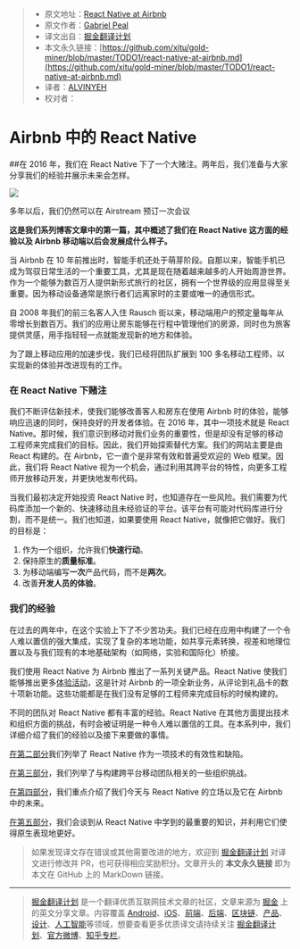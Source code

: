 > * 原文地址：[React Native at Airbnb](https://medium.com/airbnb-engineering/react-native-at-airbnb-f95aa460be1c)
> * 原文作者：[Gabriel Peal](https://medium.com/@gpeal?source=post_header_lockup)
> * 译文出自：[掘金翻译计划](https://github.com/xitu/gold-miner)
> * 本文永久链接：[https://github.com/xitu/gold-miner/blob/master/TODO1/react-native-at-airbnb.md](https://github.com/xitu/gold-miner/blob/master/TODO1/react-native-at-airbnb.md)
> * 译者：[ALVINYEH](https://github.com/ALVINYEH)
> * 校对者：

# Airbnb 中的 React Native

##在 2016 年，我们在 React Native 下了一个大赌注。两年后，我们准备与大家分享我们的经验并展示未来会怎样。

![](https://cdn-images-1.medium.com/max/2000/1*P9Kc_EWojKpqfc1-_AhnSg.jpeg)

多年以后，我们仍然可以在 Airstream 预订一次会议

**这是我们系列博客文章中的第一篇，其中概述了我们在 React Native 这方面的经验以及 Airbnb 移动端以后会发展成什么样子。**

当 Airbnb 在 10 年前推出时，智能手机还处于萌芽阶段。自那以来，智能手机已成为驾驭日常生活的一个重要工具，尤其是现在随着越来越多的人开始周游世界。作为一个能够为数百万人提供新形式旅行的社区，拥有一个世界级的应用显得至关重要。因为移动设备通常是旅行者们远离家时的主要或唯一的通信形式。

自 2008 年我们的前三名客人入住 Rausch 街以来，移动端用户的预定量每年从零增长到数百万。我们的应用让房东能够在行程中管理他们的房源，同时也为旅客提供灵感，用手指轻轻一点就能发现新的地方和体验。

为了跟上移动应用的加速步伐，我们已经将团队扩展到 100 多名移动工程师，以实现新的体验并改进现有的工作。

### 在 React Native 下赌注

我们不断评估新技术，使我们能够改善客人和房东在使用 Airbnb 时的体验，能够响应迅速的同时，保持良好的开发者体验。在 2016 年，其中一项技术就是 React Native。那时候，我们意识到移动对我们业务的重要性，但是却没有足够的移动工程师来完成我们的目标。因此，我们开始探索替代方案。我们的网站主要是由 React 构建的。在 Airbnb，它一直个是非常有效和普遍受欢迎的 Web 框架。因此，我们将 React Native 视为一个机会，通过利用其跨平台的特性，向更多工程师开放移动开发，并更快地发布代码。

当我们最初决定开始投资 React Native 时，也知道存在一些风险。我们需要为代码库添加一个新的、快速移动且未经验证的平台。该平台有可能对代码库进行分割，而不是统一。我们也知道，如果要使用 React Native，就像把它做好。我们的目标是：

1.  作为一个组织，允许我们**快速行动**。
2.  保持原生的**质量标准**。
3.  为移动端编写**一次**产品代码，而不是**两次**。
4.  改善**开发人员的体验**。

### 我们的经验

在过去的两年中，在这个实验上下了不少苦功夫。我们已经在应用中构建了一个令人难以置信的强大集成，实现了复杂的本地功能，如共享元素转换，视差和地理位置以及与我们现有的本地基础架构（如网络，实验和国际化）桥接。

我们使用 React Native 为 Airbnb 推出了一系列关键产品。React Native 使我们能够推出更多[体验活动](https://www.airbnb.com/s/experiences)，这是针对 Airbnb 的一项全新业务，从评论到礼品卡的数十项新功能。这些功能都是在我们没有足够的工程师来完成目标的时候构建的。

不同的团队对 React Native 都有丰富的经验。React Native 在其他方面提出技术和组织方面的挑战，有时会被证明是一种令人难以置信的工具。在本系列中，我们详细介绍了我们的经验以及接下来要做的事情。

[在第二部分](https://medium.com/airbnb-engineering/react-native-at-airbnb-the-technology-dafd0b43838)我们列举了 React Native 作为一项技术的有效性和缺陷。

[在第三部分](https://medium.com/airbnb-engineering/building-a-cross-platform-mobile-team-3e1837b40a88)，我们列举了与构建跨平台移动团队相关的一些组织挑战。

[在第四部分](https://medium.com/airbnb-engineering/sunsetting-react-native-1868ba28e30a)，我们重点介绍了我们今天与 React Native 的立场以及它在 Airbnb 中的未来。

[在第五部分](https://medium.com/airbnb-engineering/whats-next-for-mobile-at-airbnb-5e71618576ab)，我们会谈到从 React Native 中学到的最重要的知识，并利用它们使得原生表现地更好。

> 如果发现译文存在错误或其他需要改进的地方，欢迎到 [掘金翻译计划](https://github.com/xitu/gold-miner) 对译文进行修改并 PR，也可获得相应奖励积分。文章开头的 **本文永久链接** 即为本文在 GitHub 上的 MarkDown 链接。


---

> [掘金翻译计划](https://github.com/xitu/gold-miner) 是一个翻译优质互联网技术文章的社区，文章来源为 [掘金](https://juejin.im) 上的英文分享文章。内容覆盖 [Android](https://github.com/xitu/gold-miner#android)、[iOS](https://github.com/xitu/gold-miner#ios)、[前端](https://github.com/xitu/gold-miner#前端)、[后端](https://github.com/xitu/gold-miner#后端)、[区块链](https://github.com/xitu/gold-miner#区块链)、[产品](https://github.com/xitu/gold-miner#产品)、[设计](https://github.com/xitu/gold-miner#设计)、[人工智能](https://github.com/xitu/gold-miner#人工智能)等领域，想要查看更多优质译文请持续关注 [掘金翻译计划](https://github.com/xitu/gold-miner)、[官方微博](http://weibo.com/juejinfanyi)、[知乎专栏](https://zhuanlan.zhihu.com/juejinfanyi)。
